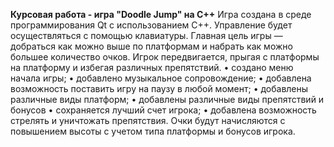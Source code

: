 **Курсовая работа - игра "Doodle Jump" на C++**
Игра создана в среде программирования Qt с использованием C++. Управление будет осуществляться с помощью клавиатуры.
Главная цель игры — добраться как можно выше по платформам и набрать как можно большее количество очков. Игрок передвигается, прыгая с платформы на платформу и избегая различных препятствий.
    • создано меню начала игры;
    • добавлено музыкальное сопровождение;
    • добавлена возможность поставить игру на паузу в любой момент;
    • добавлены различные виды платформ;
    • добавлены различные виды препятствий и бонусов
    • сохраняется лучший счет игрока;
    • добавлена возможность стрелять и уничтожать препятствия.
Очки будут начисляются с повышением высоты с учетом типа платформы и бонусов игрока.
